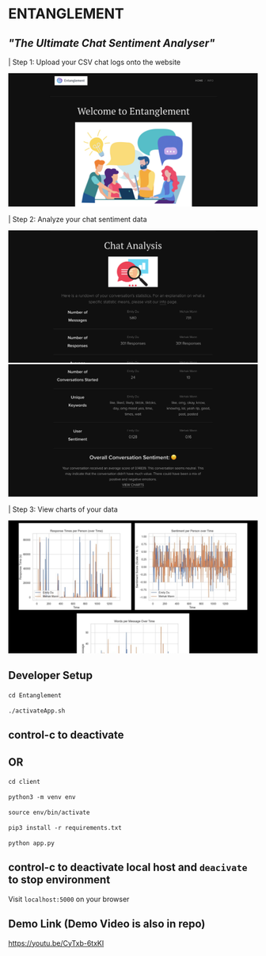 # ENTANGLEMENT

## *"The Ultimate Chat Sentiment Analyser"*

| Step 1: Upload your CSV chat logs onto the website

<img src=./client/static/HOME.png />

| Step 2: Analyze your chat sentiment data

<img src=./client/static/ANALYSE.png />

<img src=./client/static/ANALYSE-2.png />

| Step 3: View charts of your data

<img src=./client/static/CHARTS-GOOD.png />

## Developer Setup

`cd Entanglement`

`./activateApp.sh`

## control-c to deactivate

## OR

`cd client`

`python3 -m venv env`

`source env/bin/activate`

`pip3 install -r requirements.txt`

`python app.py`

## control-c to deactivate local host and `deacivate` to stop environment

Visit `localhost:5000` on your browser

## Demo Link (Demo Video is also in repo)

https://youtu.be/CyTxb-6txKI

